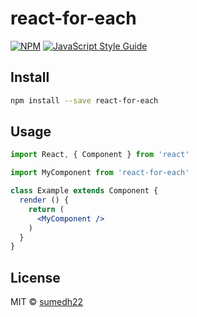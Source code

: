 # react-for-each

> 

[![NPM](https://img.shields.io/npm/v/react-for-each.svg)](https://www.npmjs.com/package/react-for-each) [![JavaScript Style Guide](https://img.shields.io/badge/code_style-standard-brightgreen.svg)](https://standardjs.com)

## Install

```bash
npm install --save react-for-each
```

## Usage

```jsx
import React, { Component } from 'react'

import MyComponent from 'react-for-each'

class Example extends Component {
  render () {
    return (
      <MyComponent />
    )
  }
}
```

## License

MIT © [sumedh22](https://github.com/sumedh22)
